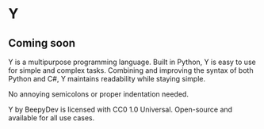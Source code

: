 # Y
## Coming soon
Y is a multipurpose programming language. Built in Python, Y is easy to use for simple and complex tasks. Combining and improving the syntax of both Python and C#, Y maintains readability while staying simple.

No annoying semicolons or proper indentation needed.

Y by BeepyDev is licensed with CC0 1.0 Universal. Open-source and available for all use cases.

